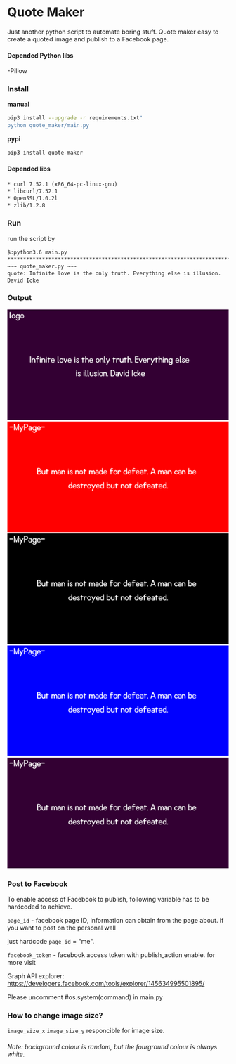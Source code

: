 # Quote Maker

Just another python script to automate boring stuff. Quote maker easy to create a quoted image and publish to a Facebook page. 

#### Depended Python libs

-Pillow

### Install 
**manual**
```sh
pip3 install --upgrade -r requirements.txt"
python quote_maker/main.py
```

**pypi**
```sh
pip3 install quote-maker
```

#### Depended libs

    * curl 7.52.1 (x86_64-pc-linux-gnu) 
    * libcurl/7.52.1 
    * OpenSSL/1.0.2l 
    * zlib/1.2.8

### Run

run the script by 

    $:python3.6 main.py
    ****************************************************************************************
    ​~~~ quote_maker.py ~~~
    quote: Infinite love is the only truth. Everything else is illusion. David Icke

### Output

![](images/de201299-1307-4b94-856a-da362ea1f1ce.png)
![](images/406a9722-67fd-4365-b2a1-70dfb5e393e3.png)
![](images/95128597-da6a-4b4f-af1b-457b452f22d5.png) 
![](images/8f7e289e-c782-4c4e-af29-9d8b70d4170e.png)
![](images/9f4bad89-69a6-4cfb-af53-38f64bbd9d99.png)

### Post to Facebook

To enable access of Facebook to publish, following variable has to be hardcoded to achieve. 

`page_id`  - facebook page ID, information can obtain from the page about. if you want to post on the personal wall 

just hardcode `page_id` = "me".

`facebook_token` - facebook access token with publish_action enable. for more visit

 Graph API explorer: https://developers.facebook.com/tools/explorer/145634995501895/

Please uncomment #os.system(command) in main.py

### How to change image size?

`image_size_x` `image_size_y` responcible for image size.



###### Note: background colour is random, but the fourground colour is always white. 

